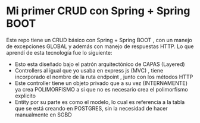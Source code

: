 # Mi primer CRUD con Spring + Spring BOOT 

Este repo tiene un CRUD básico con Spring + Spring BOOT , con un manejo de excepciones GLOBAL y además con manejo de respuestas HTTP. Lo que aprendí de esta tecnología
fue lo siguiente:
- Esto esta diseñado bajo el patrón arquitectónico de CAPAS (Layered)
- Controllers al igual que yo usaba en express js (MVC) , tiene incorporado el nombre de la ruta endpoint , junto con los métodos HTTP
- Este controller tiene un objeto privado que a su vez (INTERNAMENTE) ya crea POLIMORFISMO a si que no es necesario crea el polimorfismo explicito
- Entity por su parte es como el modelo, lo cual es referencia a la tabla que se está creando en POSTGRES, sin la necesidad de hacer manualmente en SGBD
